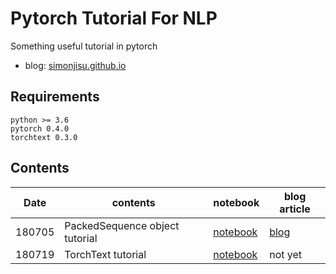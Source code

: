 # Pytorch Tutorial For NLP

Something useful tutorial in pytorch

* blog: [simonjisu.github.io](https://simonjisu.github.io/)

## Requirements

```
python >= 3.6
pytorch 0.4.0 
torchtext 0.3.0
```

## Contents

|Date|contents|notebook|blog article|
|-|-|-|-|
|180705|PackedSequence object tutorial|[notebook](https://nbviewer.jupyter.org/github/simonjisu/pytorch_tutorials/blob/master/00_Basic/PackedSequence/PackedSequence_Tutorial.ipynb)|[blog](https://simonjisu.github.io/datascience/2018/07/05/packedsequence.html)|
|180719|TorchText tutorial|[notebook](https://nbviewer.jupyter.org/github/simonjisu/pytorch_tutorials/blob/master/00_Basic/01_TorchText.ipynb)|not yet|
